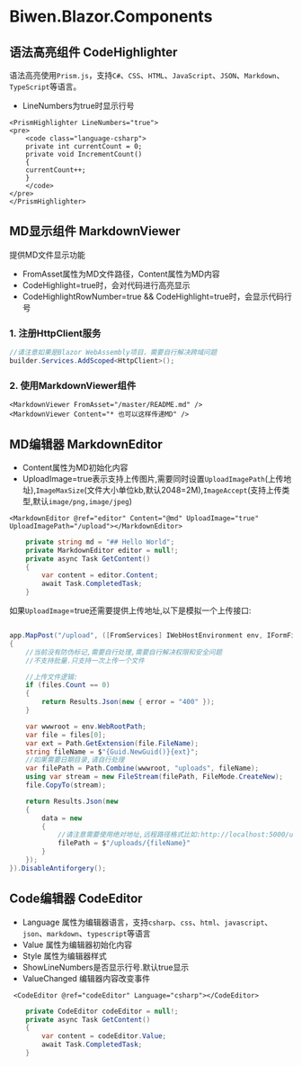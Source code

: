 ﻿# Biwen.Blazor.Components

## 语法高亮组件 CodeHighlighter
语法高亮使用`Prism.js`，支持`C#`、`CSS`、`HTML`、`JavaScript`、`JSON`、`Markdown`、`TypeScript`等语言。

- LineNumbers为true时显示行号

```razor
<PrismHighlighter LineNumbers="true">
<pre>
	<code class="language-csharp">
	private int currentCount = 0;
	private void IncrementCount()
	{
	currentCount++;
	}
	</code>
</pre>
</PrismHighlighter>
```


## MD显示组件 MarkdownViewer
提供MD文件显示功能

- FromAsset属性为MD文件路径，Content属性为MD内容
- CodeHighlight=true时，会对代码进行高亮显示
- CodeHighlightRowNumber=true && CodeHighlight=true时，会显示代码行号

### 1. 注册HttpClient服务
```csharp
//请注意如果是Blazor WebAssembly项目，需要自行解决跨域问题
builder.Services.AddScoped<HttpClient>();
```
### 2. 使用MarkdownViewer组件
```razor
<MarkdownViewer FromAsset="/master/README.md" />
<MarkdownViewer Content="* 也可以这样传递MD" />
```

## MD编辑器 MarkdownEditor
- Content属性为MD初始化内容
- UploadImage=true表示支持上传图片,需要同时设置`UploadImagePath`(上传地址),`ImageMaxSize`(文件大小单位kb,默认2048=2M),`ImageAccept`(支持上传类型,默认`image/png,image/jpeg`)

```razor
<MarkdownEditor @ref="editor" Content="@md" UploadImage="true" UploadImagePath="/upload"></MarkdownEditor>
```
```csharp
    private string md = "## Hello World";
    private MarkdownEditor editor = null!;
    private async Task GetContent()
    {
        var content = editor.Content;
        await Task.CompletedTask;
    }
```
如果`UploadImage`=true还需要提供上传地址,以下是模拟一个上传接口:
```csharp

app.MapPost("/upload", ([FromServices] IWebHostEnvironment env, IFormFileCollection files) =>
{
    //当前没有防伪标记,需要自行处理,需要自行解决权限和安全问题
    //不支持批量.只支持一次上传一个文件

    //上传文件逻辑:
    if (files.Count == 0)
    {
        return Results.Json(new { error = "400" });
    }

    var wwwroot = env.WebRootPath;
    var file = files[0];
    var ext = Path.GetExtension(file.FileName);
    string fileName = $"{Guid.NewGuid()}{ext}";
    //如果需要日期目录,请自行处理
    var filePath = Path.Combine(wwwroot, "uploads", fileName);
    using var stream = new FileStream(filePath, FileMode.CreateNew);
    file.CopyTo(stream);

    return Results.Json(new
    {
        data = new
        {
            //请注意需要使用绝对地址,远程路径格式比如:http://localhost:5000/uploads/xxx.png
            filePath = $"/uploads/{fileName}"
        }
    });
}).DisableAntiforgery();

```

## Code编辑器 CodeEditor
- Language 属性为编辑器语言，支持`csharp`、`css`、`html`、`javascript`、`json`、`markdown`、`typescript`等语言
- Value 属性为编辑器初始化内容
- Style 属性为编辑器样式
- ShowLineNumbers是否显示行号.默认true显示
- ValueChanged 编辑器内容改变事件
```razor
 <CodeEditor @ref="codeEditor" Language="csharp"></CodeEditor>
```
```csharp
    private CodeEditor codeEditor = null!;
    private async Task GetContent()
    {
        var content = codeEditor.Value;
        await Task.CompletedTask;
    }
```